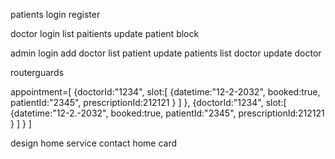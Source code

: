 patients
login
register


doctor
login
list paitients
update patient
block

admin
login
add doctor
list patient
update patients
list doctor
update doctor

routerguards


appointment=[
    {doctorId:"1234",
    slot:[
        {datetime:"12-2-2032",
        booked:true,
        patientId:"2345",
        prescriptionId:212121
        }
    ]
    },
    {doctorId:"1234",
    slot:[
        {datetime:"12-2.-2032",
        booked:true,
        patientId:"2345",
        prescriptionId:212121
        }
    ]
    }
]

design
home
service
contact
home card
